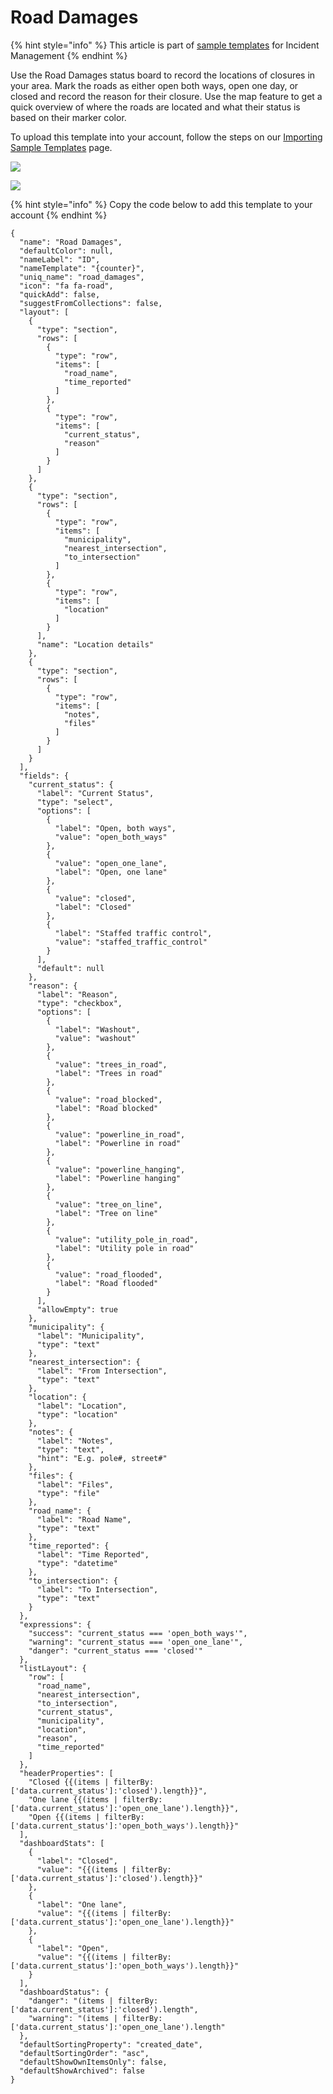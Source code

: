 # Road Damages

{% hint style="info" %}
This article is part of [sample templates](../) for Incident Management
{% endhint %}

Use the Road Damages status board to record the locations of closures in your area. Mark the roads as either open both ways, open one day, or closed and record the reason for their closure. Use the map feature to get a quick overview of where the roads are located and what their status is based on their marker color.   
  
To upload this template into your account, follow the steps on our [Importing Sample Templates](../importing-sample-templates.md) page.

![](../../../.gitbook/assets/screen-shot-2021-09-27-at-3.35.31-pm.png)

![](../../../.gitbook/assets/screen-shot-2021-09-27-at-3.34.06-pm.png)

{% hint style="info" %}
Copy the code below to add this template to your account
{% endhint %}

```text
{
  "name": "Road Damages",
  "defaultColor": null,
  "nameLabel": "ID",
  "nameTemplate": "{counter}",
  "uniq_name": "road_damages",
  "icon": "fa fa-road",
  "quickAdd": false,
  "suggestFromCollections": false,
  "layout": [
    {
      "type": "section",
      "rows": [
        {
          "type": "row",
          "items": [
            "road_name",
            "time_reported"
          ]
        },
        {
          "type": "row",
          "items": [
            "current_status",
            "reason"
          ]
        }
      ]
    },
    {
      "type": "section",
      "rows": [
        {
          "type": "row",
          "items": [
            "municipality",
            "nearest_intersection",
            "to_intersection"
          ]
        },
        {
          "type": "row",
          "items": [
            "location"
          ]
        }
      ],
      "name": "Location details"
    },
    {
      "type": "section",
      "rows": [
        {
          "type": "row",
          "items": [
            "notes",
            "files"
          ]
        }
      ]
    }
  ],
  "fields": {
    "current_status": {
      "label": "Current Status",
      "type": "select",
      "options": [
        {
          "label": "Open, both ways",
          "value": "open_both_ways"
        },
        {
          "value": "open_one_lane",
          "label": "Open, one lane"
        },
        {
          "value": "closed",
          "label": "Closed"
        },
        {
          "label": "Staffed traffic control",
          "value": "staffed_traffic_control"
        }
      ],
      "default": null
    },
    "reason": {
      "label": "Reason",
      "type": "checkbox",
      "options": [
        {
          "label": "Washout",
          "value": "washout"
        },
        {
          "value": "trees_in_road",
          "label": "Trees in road"
        },
        {
          "value": "road_blocked",
          "label": "Road blocked"
        },
        {
          "value": "powerline_in_road",
          "label": "Powerline in road"
        },
        {
          "value": "powerline_hanging",
          "label": "Powerline hanging"
        },
        {
          "value": "tree_on_line",
          "label": "Tree on line"
        },
        {
          "value": "utility_pole_in_road",
          "label": "Utility pole in road"
        },
        {
          "value": "road_flooded",
          "label": "Road flooded"
        }
      ],
      "allowEmpty": true
    },
    "municipality": {
      "label": "Municipality",
      "type": "text"
    },
    "nearest_intersection": {
      "label": "From Intersection",
      "type": "text"
    },
    "location": {
      "label": "Location",
      "type": "location"
    },
    "notes": {
      "label": "Notes",
      "type": "text",
      "hint": "E.g. pole#, street#"
    },
    "files": {
      "label": "Files",
      "type": "file"
    },
    "road_name": {
      "label": "Road Name",
      "type": "text"
    },
    "time_reported": {
      "label": "Time Reported",
      "type": "datetime"
    },
    "to_intersection": {
      "label": "To Intersection",
      "type": "text"
    }
  },
  "expressions": {
    "success": "current_status === 'open_both_ways'",
    "warning": "current_status === 'open_one_lane'",
    "danger": "current_status === 'closed'"
  },
  "listLayout": {
    "row": [
      "road_name",
      "nearest_intersection",
      "to_intersection",
      "current_status",
      "municipality",
      "location",
      "reason",
      "time_reported"
    ]
  },
  "headerProperties": [
    "Closed {{(items | filterBy:['data.current_status']:'closed').length}}",
    "One lane {{(items | filterBy:['data.current_status']:'open_one_lane').length}}",
    "Open {{(items | filterBy:['data.current_status']:'open_both_ways').length}}"
  ],
  "dashboardStats": [
    {
      "label": "Closed",
      "value": "{{(items | filterBy:['data.current_status']:'closed').length}}"
    },
    {
      "label": "One lane",
      "value": "{{(items | filterBy:['data.current_status']:'open_one_lane').length}}"
    },
    {
      "label": "Open",
      "value": "{{(items | filterBy:['data.current_status']:'open_both_ways').length}}"
    }
  ],
  "dashboardStatus": {
    "danger": "(items | filterBy:['data.current_status']:'closed').length",
    "warning": "(items | filterBy:['data.current_status']:'open_one_lane').length"
  },
  "defaultSortingProperty": "created_date",
  "defaultSortingOrder": "asc",
  "defaultShowOwnItemsOnly": false,
  "defaultShowArchived": false
}
```



